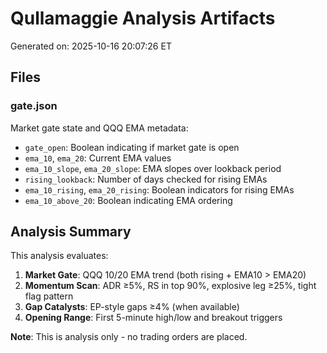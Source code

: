 # Qullamaggie Analysis Artifacts

Generated on: 2025-10-16 20:07:26 ET

## Files

### gate.json
Market gate state and QQQ EMA metadata:
- `gate_open`: Boolean indicating if market gate is open
- `ema_10`, `ema_20`: Current EMA values
- `ema_10_slope`, `ema_20_slope`: EMA slopes over lookback period
- `rising_lookback`: Number of days checked for rising EMAs
- `ema_10_rising`, `ema_20_rising`: Boolean indicators for rising EMAs
- `ema_10_above_20`: Boolean indicating EMA ordering

## Analysis Summary

This analysis evaluates:
1. **Market Gate**: QQQ 10/20 EMA trend (both rising + EMA10 > EMA20)
2. **Momentum Scan**: ADR ≥5%, RS in top 90%, explosive leg ≥25%, tight flag pattern
3. **Gap Catalysts**: EP-style gaps ≥4% (when available)
4. **Opening Range**: First 5-minute high/low and breakout triggers

**Note**: This is analysis only - no trading orders are placed.
